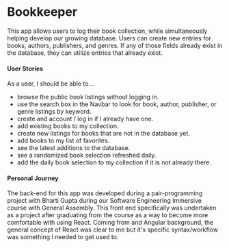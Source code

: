 # Bookkeeper
This app allows users to log their book collection, while simultaneously helping develop our growing database. Users
can create new entries for books, authors, publishers, and genres. If any of those fields already exist in the database,
they can utilize entries that already exist.

#### User Stories
As a user, I should be able to...
* browse the public book listings without logging in.
* use the search box in the Navbar to look for book, author, publisher, or genre listings by keyword.
* create and account / log in if I already have one.
* add existing books to my collection.
* create new listings for books that are not in the database yet.
* add books to my list of favorites.
* see the latest additions to the database.
* see a randomized book selection refreshed daily.
* add the daily book selection to my collection if it is not already there.

#### Personal Journey
The back-end for this app was developed during a pair-programming project with Bharti Gupta during our Software
Engineering Immersive course with General Assembly. This front end specifically was undertaken as a project after 
graduating from the course as a way to become more comfortable with using React. Coming from and Angular background,
the general concept of React was clear to me but it's specific syntax/workflow was something I needed to get used to.
